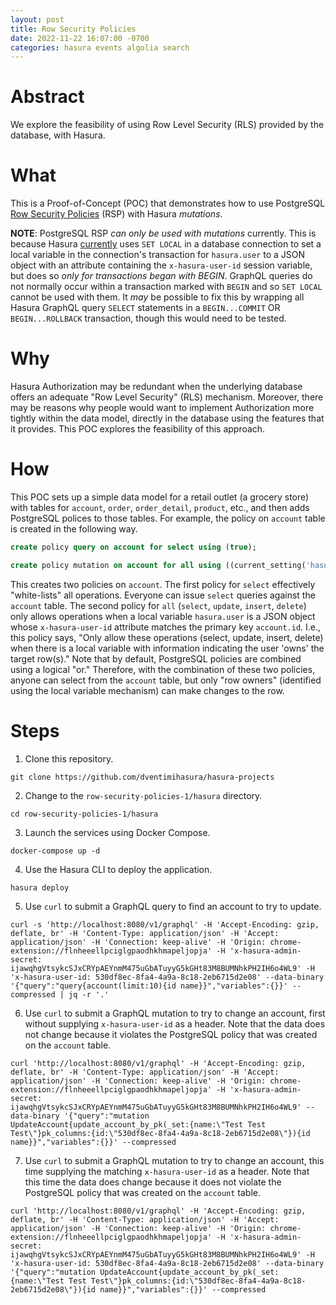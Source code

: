 ```yaml
---
layout: post
title: Row Security Policies
date: 2022-11-22 16:07:00 -0700
categories: hasura events algolia search
---
```

# Abstract #

We explore the feasibility of using Row Level Security (RLS) provided
by the database, with Hasura.

# What #

This is a Proof-of-Concept (POC) that demonstrates how to use
PostgreSQL [Row Security
Policies](https://www.postgresql.org/docs/current/ddl-rowsecurity.html)
(RSP) with Hasura *mutations*.

**NOTE**: PostgreSQL RSP *can only be used with mutations* currently.
This is because Hasura
[currently](https://github.com/hasura/graphql-engine-mono/blob/bf6b01a8fa07e42efe9ab9ebdae0a90757a4c34b/server/src-lib/Hasura/Backends/Postgres/Connection/MonadTx.hs#L124)
uses `SET LOCAL` in a database connection to set a local variable in
the connection's transaction for `hasura.user` to a JSON object with
an attribute containing the `x-hasura-user-id` session variable, but
does so *only for transactions began with BEGIN*.  GraphQL queries do
not normally occur within a transaction marked with `BEGIN` and so
`SET LOCAL` cannot be used with them.  It *may* be possible to fix
this by wrapping all Hasura GraphQL query `SELECT` statements in a
`BEGIN...COMMIT` OR `BEGIN...ROLLBACK` transaction, though this would
need to be tested.

# Why #

Hasura Authorization may be redundant when the underlying database
offers an adequate "Row Level Security" (RLS) mechanism.  Moreover,
there may be reasons why people would want to implement Authorization
more tightly within the data model, directly in the database using the
features that it provides.  This POC explores the feasibility of this
approach.

# How #

This POC sets up a simple data model for a retail outlet (a grocery
store) with tables for `account`, `order`, `order_detail`, `product`,
etc., and then adds PostgreSQL polices to those tables.  For example,
the policy on `account` table is created in the following way.

```sql
create policy query on account for select using (true);

create policy mutation on account for all using ((current_setting('hasura.user')::jsonb->>'x-hasura-user-id')::uuid = id);
```

This creates two policies on `account`.  The first policy for `select`
effectively "white-lists" all operations.  Everyone can issue `select`
queries against the `account` table.  The second policy for `all`
(`select`, `update`, `insert`, `delete`) only allows operations when a
local variable `hasura.user` is a JSON object whose `x-hasura-user-id`
attribute matches the primary key `account.id`.  I.e., this policy
says, "Only allow these operations (select, update, insert, delete)
when there is a local variable with information indicating the user
'owns' the target row(s)."  Note that by default, PostgreSQL policies
are combined using a logical "or."  Therefore, with the combination of
these two policies, anyone can select from the `account` table, but
only "row owners" (identified using the local variable mechanism) can
make changes to the row.

# Steps #

1. Clone this repository.

```shell
git clone https://github.com/dventimihasura/hasura-projects
```

2. Change to the `row-security-policies-1/hasura` directory.

```shell
cd row-security-policies-1/hasura
```

3. Launch the services using Docker Compose.

```shell
docker-compose up -d
```

4. Use the Hasura CLI to deploy the application.

```shell
hasura deploy
```

5. Use `curl` to submit a GraphQL query to find an account to try to
   update. 
   
```shell
curl -s 'http://localhost:8080/v1/graphql' -H 'Accept-Encoding: gzip, deflate, br' -H 'Content-Type: application/json' -H 'Accept: application/json' -H 'Connection: keep-alive' -H 'Origin: chrome-extension://flnheeellpciglgpaodhkhmapeljopja' -H 'x-hasura-admin-secret: ijawqhgVtsykcSJxCRYpAEYnmM475uGbATuyyG5kGHt83M8BUMNhkPH2IH6o4WL9' -H 'x-hasura-user-id: 530df8ec-8fa4-4a9a-8c18-2eb6715d2e08' --data-binary '{"query":"query{account(limit:10){id name}}","variables":{}}' --compressed | jq -r '.'
```

6. Use `curl` to submit a GraphQL mutation to try to change an
   account, first without supplying `x-hasura-user-id` as a header.
   Note that the data does not change because it violates the
   PostgreSQL policy that was created on the `account` table.
   
```shell
curl 'http://localhost:8080/v1/graphql' -H 'Accept-Encoding: gzip, deflate, br' -H 'Content-Type: application/json' -H 'Accept: application/json' -H 'Connection: keep-alive' -H 'Origin: chrome-extension://flnheeellpciglgpaodhkhmapeljopja' -H 'x-hasura-admin-secret: ijawqhgVtsykcSJxCRYpAEYnmM475uGbATuyyG5kGHt83M8BUMNhkPH2IH6o4WL9' --data-binary '{"query":"mutation UpdateAccount{update_account_by_pk(_set:{name:\"Test Test Test\"}pk_columns:{id:\"530df8ec-8fa4-4a9a-8c18-2eb6715d2e08\"}){id name}}","variables":{}}' --compressed
```

7. Use `curl` to submit a GraphQL mutation to try to change an
   account, this time supplying the matching `x-hasura-user-id` as a
   header.  Note that this time the data does change because it does
   not violate the PostgreSQL policy that was created on the `account`
   table.
   
```shell
curl 'http://localhost:8080/v1/graphql' -H 'Accept-Encoding: gzip, deflate, br' -H 'Content-Type: application/json' -H 'Accept: application/json' -H 'Connection: keep-alive' -H 'Origin: chrome-extension://flnheeellpciglgpaodhkhmapeljopja' -H 'x-hasura-admin-secret: ijawqhgVtsykcSJxCRYpAEYnmM475uGbATuyyG5kGHt83M8BUMNhkPH2IH6o4WL9' -H 'x-hasura-user-id: 530df8ec-8fa4-4a9a-8c18-2eb6715d2e08' --data-binary '{"query":"mutation UpdateAccount{update_account_by_pk(_set:{name:\"Test Test Test\"}pk_columns:{id:\"530df8ec-8fa4-4a9a-8c18-2eb6715d2e08\"}){id name}}","variables":{}}' --compressed
```

<!--  LocalWords:  RLS RSP cd br ijawqhgVtsykcSJxCRYpAEYnmM uGbATuyyG
 -->
<!--  LocalWords:  kGHt BUMNhkPH IH WL df ec eb jq UpdateAccount
 -->
